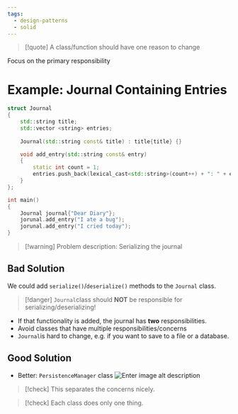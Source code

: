 ```yaml
---
tags:
  - design-patterns
  - solid
---
```


> [!quote] A class/function should have one reason to change

Focus on the primary responsibility

# Example: Journal Containing Entries

```cpp
struct Journal 
{
	std::string title;
	std::vector <string> entries;
	
	Journal(std::string const& title) : title{title} {}

	void add_entry(std::string const& entry)
	{
		static int count = 1;
		entries.push_back(lexical_cast<std::string>(count++) + ": " + entry); 
	}
};

int main()
{
	Journal journal{"Dear Diary"};
	jorunal.add_entry("I ate a bug");
	jorunal.add_entry("I cried today");
}
```

> [!warning] Problem description: Serializing the journal

## Bad Solution

We could add `serialize()`/`deserialize()` methods to the `Journal` class.

> [!danger] `Journal`class should **NOT** be responsible for serializing/deserializing!

- If that functionality is added, the journal has **two** responsibilities.
- Avoid classes that have multiple responsibilities/concerns
- `Journal`is hard to change, e.g. if you want to save to a file or a database.
## Good Solution
- Better: `PersistenceManager` class
![Enter image alt description](IMG-2024-05-30-204033689.png)

> [!check] This separates the concerns nicely.

> [!check] Each class does only one thing.
